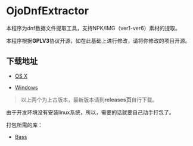 # OjoDnfExtractor

本程序为dnf数据文件提取工具，支持NPK/IMG（ver1-ver6）素材的提取。

本程序根据**GPLV3**协议开源，如在此基础上进行修改，请将你修改的项目开源。

## 下载地址

* [OS X](http://project.stor.hsojo.com/OjoDnfExtractor.app.zip)

* [Windows](http://project.stor.hsojo.com/OjoDnfExtractor.exe)

> 以上两个为上古版本，最新版本请到**releases页**自行下载。

由于开发环境没有安装linux系统，所以，需要的话就要自己动手打包了。

打包所需的库：

* [Bass](http://www.un4seen.com/)

